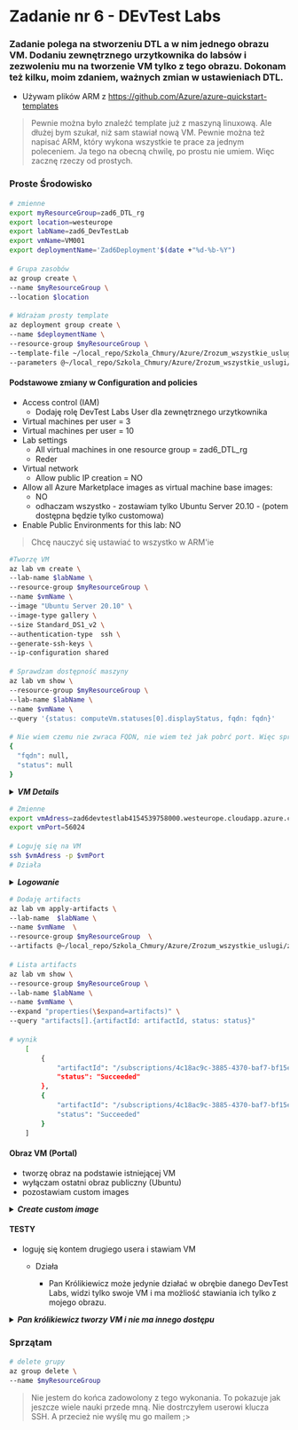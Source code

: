 # Zadanie nr 6 - DEvTest Labs

### Zadanie polega na stworzeniu DTL a w nim jednego obrazu VM. Dodaniu zewnętrznego urzytkownika do labsów i zezwoleniu mu na tworzenie VM tylko z tego obrazu. Dokonam też kilku, moim zdaniem, ważnych zmian w ustawieniach DTL.
* Używam plików ARM z https://github.com/Azure/azure-quickstart-templates
> Pewnie można było znaleźć template już z maszyną linuxową. Ale dłużej bym szukał, niż sam stawiał nową VM.
Pewnie można też napisać ARM, który wykona wszystkie te prace za jednym poleceniem. Ja tego na obecną chwilę,  po prostu nie umiem. Więc zacznę rzeczy od prostych.


### Proste Środowisko
```bash
# zmienne 
export myResourceGroup=zad6_DTL_rg
export location=westeurope
export labName=zad6_DevTestLab
export vmName=VM001
export deploymentName='Zad6Deployment'$(date +"%d-%b-%Y")

# Grupa zasobów
az group create \
--name $myResourceGroup \
--location $location

# Wdrażam prosty template 
az deployment group create \
--name $deploymentName \
--resource-group $myResourceGroup \
--template-file ~/local_repo/Szkola_Chmury/Azure/Zrozum_wszystkie_uslugi/zadanie6/templates/template.json \
--parameters @~/local_repo/Szkola_Chmury/Azure/Zrozum_wszystkie_uslugi/zadanie6/templates/parameters.json 
```
#### Podstawowe zmiany w Configuration and policies
* Access control (IAM)
    * Dodaję rolę DevTest Labs User dla zewnętrznego urzytkownika
* Virtual machines per user = 3
* Virtual machines per user = 10
* Lab settings
    * All virtual machines in one resource group = zad6_DTL_rg
    * Reder
* Virtual network
    * Allow public IP creation = NO
* Allow all Azure Marketplace images as virtual machine base images:
    * NO
    * odhaczam wszystko - zostawiam tylko Ubuntu Server 20.10 - (potem dostępna będzie tylko customowa)
* Enable Public Environments for this lab: NO

> Chcę nauczyć się ustawiać to wszystko w ARM'ie 

```bash
#Tworzę VM
az lab vm create \
--lab-name $labName \
--resource-group $myResourceGroup \
--name $vmName \
--image "Ubuntu Server 20.10" \
--image-type gallery \
--size Standard_DS1_v2 \
--authentication-type  ssh \
--generate-ssh-keys \
--ip-configuration shared

# Sprawdzam dostępność maszyny
az lab vm show \
--resource-group $myResourceGroup \
--lab-name $labName \
--name $vmName \
--query '{status: computeVm.statuses[0].displayStatus, fqdn: fqdn}'

# Nie wiem czemu nie zwraca FQDN, nie wiem też jak pobrć port. Więc sprawdziłem w portalu
{
  "fqdn": null,
  "status": null
}
```
<details>
  <summary><b><i>VM Details</i></b></summary>

![wer3](./img/image_02.png "VM001")

</details>

```bash
# Zmienne
export vmAdress=zad6devtestlab4154539758000.westeurope.cloudapp.azure.com
export vmPort=56024

# Loguję się na VM
ssh $vmAdress -p $vmPort 
# Działa
```

<details>
  <summary><b><i>Logowanie</i></b></summary>

![wer3](./img/image_03.png "SSH na VM")

</details>


```bash
# Dodaję artifacts
az lab vm apply-artifacts \
--lab-name  $labName \
--name $vmName  \
--resource-group $myResourceGroup  \
--artifacts @~/local_repo/Szkola_Chmury/Azure/Zrozum_wszystkie_uslugi/zadanie6/templates/artifacts.json

# Lista artifacts
az lab vm show \
--resource-group $myResourceGroup \
--lab-name $labName \
--name $vmName \
--expand "properties(\$expand=artifacts)" \
--query "artifacts[].{artifactId: artifactId, status: status}"

# wynik
    [
        {
            "artifactId": "/subscriptions/4c18ac9c-3885-4370-baf7-bf15e9c3f783/resourceGroups/zad6_DTL_rg/providers/Microsoft.DevTestLab/labs/zad6_DevTestLab/artifactSources/public repo/artifacts/linux-install-docker",
            "status": "Succeeded"
        },
        {
            "artifactId": "/subscriptions/4c18ac9c-3885-4370-baf7-bf15e9c3f783/resourceGroups/zad6_DTL_rg/providers/Microsoft.DevTestLab/labs/zad6_DevTestLab/artifactSources/public repo/artifacts/linux-apt-package",
            "status": "Succeeded"
        }
    ]
```

#### Obraz VM (Portal)
* tworzę obraz na podstawie istniejącej VM
* wyłączam ostatni obraz publiczny (Ubuntu)
* pozostawiam custom images

<details>
  <summary><b><i>Create custom image</i></b></summary>

![wer3](./img/image_01.png "Create custom image")

</details>

#### TESTY
* loguję się kontem drugiego usera i stawiam VM
    * Działa

        * Pan Królikiewicz może jedynie działać w obrębie danego DevTest Labs, widzi tylko swoje VM i ma możliość stawiania ich tylko z mojego obrazu.

<details>
  <summary><b><i>Pan królikiewicz tworzy VM i nie ma innego dostępu</i></b></summary>

![wer3](./img/image_04.png "Create VM")

![wer3](./img/image_05.png "Configuration and polices")

</details>

### Sprzątam
```bash
# delete grupy
az group delete \
--name $myResourceGroup
```
> Nie jestem do końca zadowolony z tego wykonania. To pokazuje jak jeszcze wiele nauki przede mną.
Nie dostrczyłem userowi klucza SSH. A przecież nie wyślę mu go mailem ;>

